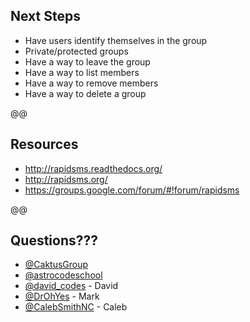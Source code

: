 ## Next Steps

- Have users identify themselves in the group
- Private/protected groups
- Have a way to leave the group
- Have a way to list members
- Have a way to remove members
- Have a way to delete a group

@@

## Resources

- http://rapidsms.readthedocs.org/
- http://rapidsms.org/
- https://groups.google.com/forum/#!forum/rapidsms

@@

## Questions???

- [@CaktusGroup](https://twitter.com/CaktusGroup)
- [@astrocodeschool](https://twitter.com/astrocodeschool)
- [@david_codes](https://twitter.com/david_codes) - David
- [@DrOhYes](httpdavid_codess://twitter.com/DrOhYes) - Mark
- [@CalebSmithNC](https://twitter.com/CalebSmithNC)  - Caleb
